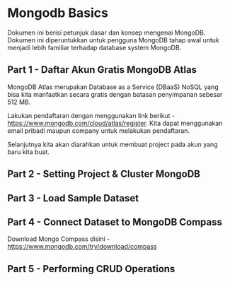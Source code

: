 # Mongodb Basics

Dokumen ini berisi petunjuk dasar dan konsep mengenai MongoDB. Dokumen ini diperuntukkan untuk pengguna MongoDB tahap awal untuk menjadi lebih familiar terhadap database system MongoDB.


## Part 1 - Daftar Akun Gratis MongoDB Atlas
MongoDB Atlas merupakan Database as a Service (DBaaS) NoSQL yang bisa kita manfaatkan secara gratis dengan batasan penyimpanan sebesar 512 MB. 

Lakukan pendaftaran dengan menggunakan link berikut - https://www.mongodb.com/cloud/atlas/register. Kita dapat menggunakan email pribadi maupun company untuk melakukan pendaftaran. 

Selanjutnya kita akan diarahkan untuk membuat project pada akun yang baru kita buat.


## Part 2 - Setting Project & Cluster MongoDB



## Part 3 - Load Sample Dataset


## Part 4 - Connect Dataset to MongoDB Compass

Download Mongo Compass disini - https://www.mongodb.com/try/download/compass

## Part 5 - Performing CRUD Operations





